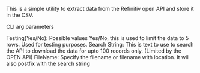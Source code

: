 This is a simple utility to extract data from the Refinitiv open API and store it in the CSV. 

CLI arg parameters

Testing(Yes/No): Possible values Yes/No, this is used to limit the data to 5 rows. Used for testing purposes.
Search String: This is text to use to search the API to download the data for upto 100 records only. (Limited by the OPEN API)
FileName: Specify the filename or filename with location. It will also postfix with the search string
